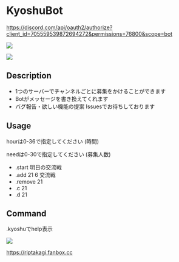 # KyoshuBot

https://discord.com/api/oauth2/authorize?client_id=705559539872694272&permissions=76800&scope=bot

![](https://i.imgur.com/PeqSIs1.png)

![](https://i.imgur.com/PRFvVWO.png)

## Description
* 1つのサーバーでチャンネルごとに募集をかけることができます
* Botがメッセージを書き換えてくれます
* バグ報告・欲しい機能の提案 Issuesでお待ちしております

## Usage
hourは0-36で指定してください (時間)

needは0-30で指定してください (募集人数)

* .start 明日の交流戦
* .add 21 6 交流戦
* .remove 21
* .c 21
* .d 21

## Command

.kyoshuでhelp表示

![](https://i.imgur.com/k6ffZ72.png)


https://riptakagi.fanbox.cc
